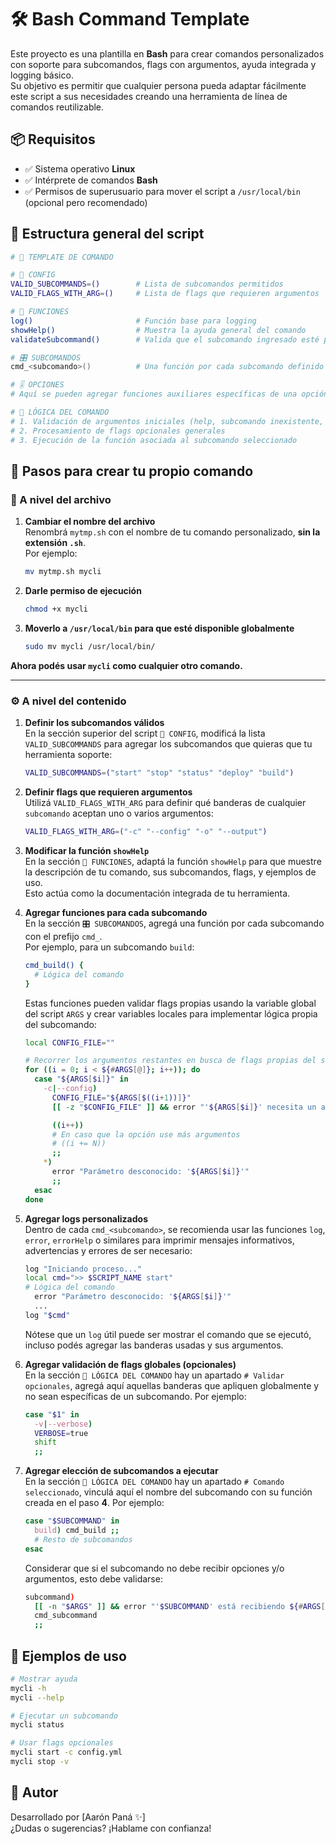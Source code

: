 # 🛠️ Bash Command Template

Este proyecto es una plantilla en **Bash** para crear comandos personalizados con soporte para subcomandos, flags con argumentos, ayuda integrada y logging básico.  
Su objetivo es permitir que cualquier persona pueda adaptar fácilmente este script a sus necesidades creando una herramienta de línea de comandos reutilizable.

## 📦 Requisitos

- ✅ Sistema operativo **Linux**
- ✅ Intérprete de comandos **Bash**
- ✅ Permisos de superusuario para mover el script a `/usr/local/bin` (opcional pero recomendado)

## 📂 Estructura general del script

```bash
# 🧩 TEMPLATE DE COMANDO

# 🔧 CONFIG
VALID_SUBCOMMANDS=()        # Lista de subcomandos permitidos
VALID_FLAGS_WITH_ARG=()     # Lista de flags que requieren argumentos

# 🧪 FUNCIONES
log()                       # Función base para logging
showHelp()                  # Muestra la ayuda general del comando
validateSubcommand()        # Valida que el subcomando ingresado esté permitido

# 🎛️ SUBCOMANDOS
cmd_<subcomando>()          # Una función por cada subcomando definido que contiene la lógica propia del mismo

# 🎚️ OPCIONES
# Aquí se pueden agregar funciones auxiliares específicas de una opción de un subcomando, si lo necesitás.

# 🚀 LÓGICA DEL COMANDO
# 1. Validación de argumentos iniciales (help, subcomando inexistente, etc.)
# 2. Procesamiento de flags opcionales generales
# 3. Ejecución de la función asociada al subcomando seleccionado

```

## 🚀 Pasos para crear tu propio comando

### 🔧 A nivel del archivo

1. **Cambiar el nombre del archivo**  
  Renombrá `mytmp.sh` con el nombre de tu comando personalizado, **sin la extensión `.sh`**.  
  Por ejemplo:

    ```bash
    mv mytmp.sh mycli
    ```

2. **Darle permiso de ejecución**  

    ```bash
    chmod +x mycli
    ```

3. **Moverlo a `/usr/local/bin` para que esté disponible globalmente**  

    ```bash
    sudo mv mycli /usr/local/bin/
    ```

**Ahora podés usar `mycli` como cualquier otro comando.**  

---

### ⚙️ A nivel del contenido

1. **Definir los subcomandos válidos**  
  En la sección superior del script `🔧 CONFIG`, modificá la lista `VALID_SUBCOMMANDS` para agregar los subcomandos que quieras que tu herramienta soporte:

    ```bash
    VALID_SUBCOMMANDS=("start" "stop" "status" "deploy" "build")
    ```

2. **Definir flags que requieren argumentos**  
  Utilizá `VALID_FLAGS_WITH_ARG` para definir qué banderas de cualquier `subcomando` aceptan uno o varios argumentos:

    ```bash
    VALID_FLAGS_WITH_ARG=("-c" "--config" "-o" "--output")
    ```

3. **Modificar la función `showHelp`**  
  En la sección `🧪 FUNCIONES`, adaptá la función `showHelp` para que muestre la descripción de tu comando, sus subcomandos, flags, y ejemplos de uso.  
  Esto actúa como la documentación integrada de tu herramienta.

4. **Agregar funciones para cada subcomando**  
  En la sección `🎛️ SUBCOMANDOS`, agregá una función por cada subcomando con el prefijo `cmd_`.  
  Por ejemplo, para un subcomando `build`:

    ```bash
    cmd_build() {
      # Lógica del comando
    }
    ``` 

    Estas funciones pueden validar flags propias usando la variable global del script `ARGS` y crear variables locales para implementar lógica propia del subcomando:

    ```bash
    local CONFIG_FILE=""

    # Recorrer los argumentos restantes en busca de flags propias del subcomando
    for ((i = 0; i < ${#ARGS[@]}; i++)); do
      case "${ARGS[$i]}" in
        -c|--config)
          CONFIG_FILE="${ARGS[$((i+1))]}"
          [[ -z "$CONFIG_FILE" ]] && error "'${ARGS[$i]}' necesita un argumento";

          ((i++))
          # En caso que la opción use más argumentos
          # ((i += N))
          ;;
        *)
          error "Parámetro desconocido: '${ARGS[$i]}'"
          ;;
      esac
    done
    ```

5. **Agregar logs personalizados**  
  Dentro de cada `cmd_<subcomando>`, se recomienda usar las funciones `log`, `error`, `errorHelp` o similares para imprimir mensajes informativos, advertencias y errores de ser necesario:

    ```bash
    log "Iniciando proceso..."
    local cmd=">> $SCRIPT_NAME start"
    # Lógica del comando
      error "Parámetro desconocido: '${ARGS[$i]}'"
      ...
    log "$cmd"
    ```
    Nótese que un `log` útil puede ser mostrar el comando que se ejecutó, incluso podés agregar las banderas usadas y sus argumentos.

6. **Agregar validación de flags globales (opcionales)**  
  En la sección `🚀 LÓGICA DEL COMANDO` hay un apartado `# Validar opcionales`, agregá aquí aquellas banderas que apliquen globalmente y no sean específicas de un subcomando. Por ejemplo:

    ```bash
    case "$1" in
      -v|--verbose)
      VERBOSE=true
      shift
      ;;
    ```

7. **Agregar elección de subcomandos a ejecutar**  
  En la sección `🚀 LÓGICA DEL COMANDO` hay un apartado `# Comando seleccionado`, vinculá aquí el nombre del subcomando con su función creada en el paso **4**. Por ejemplo:

    ```bash
    case "$SUBCOMMAND" in
      build) cmd_build ;;
      # Resto de subcomandos 
    esac
    ```

    Considerar que si el subcomando no debe recibir opciones y/o argumentos, esto debe validarse:

    ```bash
    subcommand)
      [[ -n "$ARGS" ]] && error "'$SUBCOMMAND' está recibiendo ${#ARGS[*]} parámetro/s de más: ${ARGS[*]}";
      cmd_subcommand
      ;;
    ```

## 🧪 Ejemplos de uso

```bash
# Mostrar ayuda
mycli -h
mycli --help

# Ejecutar un subcomando
mycli status

# Usar flags opcionales
mycli start -c config.yml
mycli stop -v
```

## 👤 Autor

Desarrollado por [Aarón Paná ✨]  
¿Dudas o sugerencias? ¡Hablame con confianza!

<!-- ## ⚖️ Licencia -->

<!-- Este proyecto está bajo la licencia MIT. Usalo, modificalo y compartilo con libertad. -->

